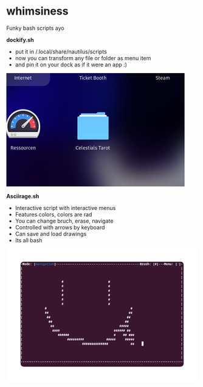 # whimsiness
Funky bash scripts ayo

**dockify.sh**
- put it in /.local/share/nautilus/scripts
- now you can transform any file or folder as menu item
- and pin it on your dock as if it were an app :)

![Banner](./img/dockify.png)


**Asciirage.sh**
- Interactive script with interactive menus
- Features colors, colors are rad
- You can change bruch, erase, navigate
- Controlled with arrows by keyboard
- Can save and load drawings
- Its all bash

![Banner](./img/asciirage.png)




